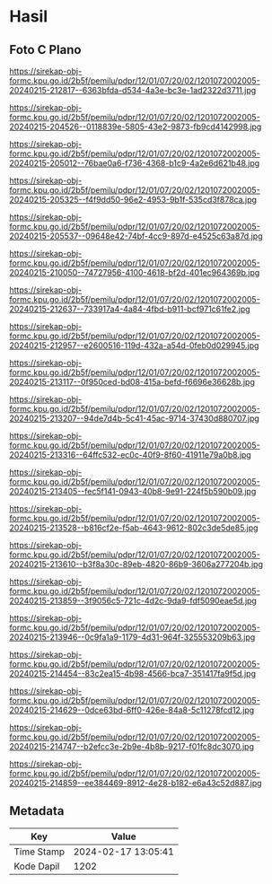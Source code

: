 # Hasil

## Foto C Plano

https://sirekap-obj-formc.kpu.go.id/2b5f/pemilu/pdpr/12/01/07/20/02/1201072002005-20240215-212817--6363bfda-d534-4a3e-bc3e-1ad2322d3711.jpg

https://sirekap-obj-formc.kpu.go.id/2b5f/pemilu/pdpr/12/01/07/20/02/1201072002005-20240215-204526--0118839e-5805-43e2-9873-fb9cd4142998.jpg

https://sirekap-obj-formc.kpu.go.id/2b5f/pemilu/pdpr/12/01/07/20/02/1201072002005-20240215-205012--76bae0a6-f736-4368-b1c9-4a2e6d621b48.jpg

https://sirekap-obj-formc.kpu.go.id/2b5f/pemilu/pdpr/12/01/07/20/02/1201072002005-20240215-205325--f4f9dd50-96e2-4953-9b1f-535cd3f878ca.jpg

https://sirekap-obj-formc.kpu.go.id/2b5f/pemilu/pdpr/12/01/07/20/02/1201072002005-20240215-205537--09648e42-74bf-4cc9-897d-e4525c63a87d.jpg

https://sirekap-obj-formc.kpu.go.id/2b5f/pemilu/pdpr/12/01/07/20/02/1201072002005-20240215-210050--74727956-4100-4618-bf2d-401ec964369b.jpg

https://sirekap-obj-formc.kpu.go.id/2b5f/pemilu/pdpr/12/01/07/20/02/1201072002005-20240215-212637--733917a4-4a84-4fbd-b911-bcf971c61fe2.jpg

https://sirekap-obj-formc.kpu.go.id/2b5f/pemilu/pdpr/12/01/07/20/02/1201072002005-20240215-212957--e2600516-119d-432a-a54d-0feb0d029945.jpg

https://sirekap-obj-formc.kpu.go.id/2b5f/pemilu/pdpr/12/01/07/20/02/1201072002005-20240215-213117--0f950ced-bd08-415a-befd-f6696e36628b.jpg

https://sirekap-obj-formc.kpu.go.id/2b5f/pemilu/pdpr/12/01/07/20/02/1201072002005-20240215-213207--94de7d4b-5c41-45ac-9714-37430d880707.jpg

https://sirekap-obj-formc.kpu.go.id/2b5f/pemilu/pdpr/12/01/07/20/02/1201072002005-20240215-213316--64ffc532-ec0c-40f9-8f60-41911e79a0b8.jpg

https://sirekap-obj-formc.kpu.go.id/2b5f/pemilu/pdpr/12/01/07/20/02/1201072002005-20240215-213405--fec5f141-0943-40b8-9e91-224f5b590b09.jpg

https://sirekap-obj-formc.kpu.go.id/2b5f/pemilu/pdpr/12/01/07/20/02/1201072002005-20240215-213528--b816cf2e-f5ab-4643-9612-802c3de5de85.jpg

https://sirekap-obj-formc.kpu.go.id/2b5f/pemilu/pdpr/12/01/07/20/02/1201072002005-20240215-213610--b3f8a30c-89eb-4820-86b9-3606a277204b.jpg

https://sirekap-obj-formc.kpu.go.id/2b5f/pemilu/pdpr/12/01/07/20/02/1201072002005-20240215-213859--3f9056c5-721c-4d2c-9da9-fdf5090eae5d.jpg

https://sirekap-obj-formc.kpu.go.id/2b5f/pemilu/pdpr/12/01/07/20/02/1201072002005-20240215-213946--0c9fa1a9-1179-4d31-964f-325553209b63.jpg

https://sirekap-obj-formc.kpu.go.id/2b5f/pemilu/pdpr/12/01/07/20/02/1201072002005-20240215-214454--83c2ea15-4b98-4566-bca7-351417fa9f5d.jpg

https://sirekap-obj-formc.kpu.go.id/2b5f/pemilu/pdpr/12/01/07/20/02/1201072002005-20240215-214629--0dce63bd-6ff0-426e-84a8-5c11278fcd12.jpg

https://sirekap-obj-formc.kpu.go.id/2b5f/pemilu/pdpr/12/01/07/20/02/1201072002005-20240215-214747--b2efcc3e-2b9e-4b8b-9217-f01fc8dc3070.jpg

https://sirekap-obj-formc.kpu.go.id/2b5f/pemilu/pdpr/12/01/07/20/02/1201072002005-20240215-214859--ee384469-8912-4e28-b182-e6a43c52d887.jpg


## Metadata

| Key        | Value               |
| ---------- | ------------------- |
| Time Stamp | 2024-02-17 13:05:41 |
| Kode Dapil | 1202                |



